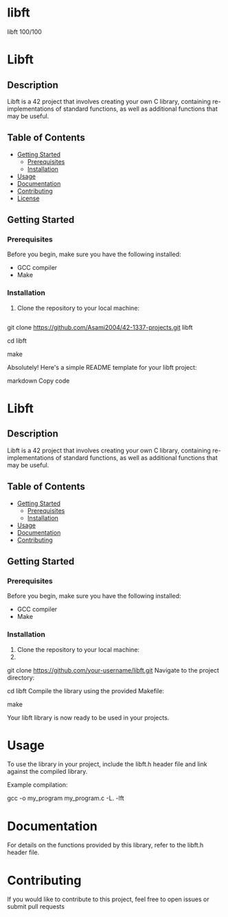 # libft
libft 100/100

# Libft

## Description
Libft is a 42 project that involves creating your own C library,
containing re-implementations of standard functions, 
as well as additional functions that may be useful.

## Table of Contents
- [Getting Started](#getting-started)
  - [Prerequisites](#prerequisites)
  - [Installation](#installation)
- [Usage](#usage)
- [Documentation](#documentation)
- [Contributing](#contributing)
- [License](#license)

## Getting Started

### Prerequisites
Before you begin, make sure you have the following installed:
- GCC compiler
- Make

### Installation
1. Clone the repository to your local machine:
   ```sh
git clone https://github.com/Asami2004/42-1337-projects.git libft

cd libft

make


Absolutely! Here's a simple README template for your libft project:

markdown
Copy code
# Libft

## Description
Libft is a 42 project that involves creating your own C library, containing re-implementations of standard functions, as well as additional functions that may be useful.

## Table of Contents
- [Getting Started](#getting-started)
  - [Prerequisites](#prerequisites)
  - [Installation](#installation)
- [Usage](#usage)
- [Documentation](#documentation)
- [Contributing](#contributing)

## Getting Started

### Prerequisites
Before you begin, make sure you have the following installed:
- GCC compiler
- Make

### Installation
1. Clone the repository to your local machine:
2. 
 git clone https://github.com/your-username/libft.git
Navigate to the project directory:

 cd libft
Compile the library using the provided Makefile:

make

Your libft library is now ready to be used in your projects.

# Usage
To use the library in your project, include the libft.h header file and link against the compiled library.

Example compilation:

 gcc -o my_program my_program.c -L. -lft

# Documentation

For details on the functions provided by this library, refer to the libft.h header file.

# Contributing

If you would like to contribute to this project, feel free to open issues or submit pull requests
